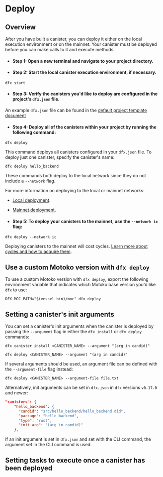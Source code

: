 # Deploy

## Overview

After you have built a canister, you can deploy it either on the local execution environment or on the mainnet. Your canister must be deployed before you can make calls to it and execute methods. 

- #### Step 1:  Open a new terminal and navigate to your project directory.

- #### Step 2:  Start the local canister execution environment, if necessary.

```
dfx start
```

- #### Step 3:  Verify the canisters you'd like to deploy are configured in the project's `dfx.json` file.

An example `dfx.json` file can be found in the [default project template document](/docs/current/developer-docs/setup/first-canister)

- #### Step 4:  Deploy all of the canisters within your project by running the following command:

```
dfx deploy 
```

This command deploys all canisters configured in your `dfx.json` file. To deploy just one canister, specify the canister's name:

```
dfx deploy hello_backend
```

These commands both deploy to the local network since they do not include a `--network` flag. 

For more information on deploying to the local or mainnet networks:

- [Local deployment](/docs/current/developer-docs/setup/deploy-locally).

- [Mainnet deployment](/docs/current/developer-docs/setup/deploy-mainnet).

- #### Step 5: To deploy your canisters to the mainnet, use the `--network ic` flag:

```
dfx deploy --network ic
```

Deploying canisters to the mainnet will cost cycles. [Learn more about cycles and how to acquire them](/docs/current/developer-docs/setup/cycles/cycles-faucet).

## Use a custom Motoko version with `dfx deploy`

To use a custom Motoko version with `dfx deploy`, export the following environment variable that indicates which Motoko base version you'd like `dfx` to use:

```
DFX_MOC_PATH="$(vessel bin)/moc" dfx deploy
```

## Setting a canister's init arguments

You can set a canister's init arguments when the canister is deployed by passing the `--argument` flag in either the `dfx install` or `dfx deploy` commands:

```
dfx canister install <CANISTER_NAME> --argument "(arg in candid)"
```

```
dfx deploy <CANISTER_NAME> --argument "(arg in candid)"
```

If several arguments should be used, an argument file can be defined with the `--argument-file` flag instead:

```
dfx deploy <CANISTER_NAME> --argument-file file.txt
```

Alternatively, init arguments can be set in `dfx.json` in `dfx` versions `v0.17.0` and newer:

```json
"canisters": {
    "hello_backend": {
      "candid": "src/hello_backend/hello_backend.did",
      "package": "hello_backend",
      "type": "rust",
      "init_arg": "(arg in candid)"
    },
```

If an init argument is set in `dfx.json` and set with the CLI command, the argument set in the CLI command is used.

## Setting tasks to execute once a canister has been deployed


